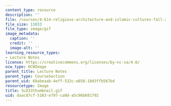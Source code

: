 ```yaml
---
content_type: resource
description: ''
file: /courses/4-614-religious-architecture-and-islamic-cultures-fall-2002/daac87cf5103e797ca0da5c96b681792_SLD33thumbnail.gif
file_size: 11033
file_type: image/gif
image_metadata:
  caption: ''
  credit: ''
  image-alt: ''
learning_resource_types:
- Lecture Notes
license: https://creativecommons.org/licenses/by-nc-sa/4.0/
ocw_type: OCWImage
parent_title: Lecture Notes
parent_type: CourseSection
parent_uid: 68abeaab-4eff-532c-e858-18d3ffb567bd
resourcetype: Image
title: SLD33thumbnail.gif
uid: daac87cf-5103-e797-ca0d-a5c96b681792
---
```

